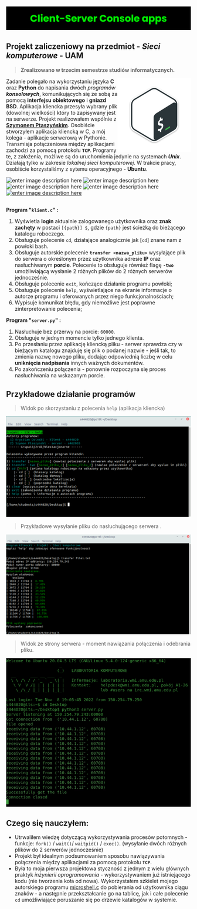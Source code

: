 
![enter image description here](https://raw.githubusercontent.com/Education-IT/Client-Server-ConsoleApps/main/images/banner.png)
## Projekt zaliczeniowy na przedmiot - *Sieci komputerowe* - **UAM**

> **Zrealizowano w trzecim semestrze studiów informatycznych.**

<img align="right" src="https://raw.githubusercontent.com/Education-IT/MicroShell/main/images/Bash.png" width="200"/>

Zadanie polegało na wykorzystaniu języka **C** oraz **Python** do napisania dwóch *programów **konsolowych***, komunikujących się ze sobą za pomocą **interfejsu obiektowego** i **gniazd BSD**. Aplikacja kliencka przesyła wybrany plik (dowolnej wielkości) który to zapisywany  jest na serwerze. Projekt realizowałem wspólnie z [**Szymonem Ptaszyńskim**](https://github.com/PTAKUU). Osobiście stworzyłem aplikacja kliencką w C, a mój kolega - aplikacje serwerową w Pythonie.  Transmisja połączeniowa między aplikacjami zachodzi za pomocą protokołu **`TCP`**. 
Programy te, z założenia, możliwe są do uruchomienia jedynie na systemach  ***Unix***. Działają tylko w zakresie *lokalnej sieci komputerowej*. W trakcie pracy, osobiście korzystaliśmy z sytemu operacyjnego - **Ubuntu**.

![enter image description here](https://img.shields.io/badge/C-A8B9CC.svg?style=for-the-badge&logo=C&logoColor=black) ![enter image description here](https://img.shields.io/badge/Python-3776AB.svg?style=for-the-badge&logo=Python&logoColor=white) ![enter image description here](https://img.shields.io/badge/GNU%20Bash-4EAA25.svg?style=for-the-badge&logo=GNU-Bash&logoColor=white)  ![enter image description here](https://img.shields.io/badge/Linux-FCC624.svg?style=for-the-badge&logo=Linux&logoColor=black)[ ![enter image description here](https://img.shields.io/badge/website-000000?style=for-the-badge&logo=About.me&logoColor=white)](https://education-it.pl/)
 ## 
**Program "`klient.c`" :**
 1)  Wyświetla **login** aktualnie zalogowanego użytkownika oraz **znak zachęty** w postaci `[{path}] $`, gdzie `{path}` jest ścieżką do bieżącego katalogu roboczego.
 2) Obsługuje polecenie `cd`, działające analogicznie jak [`cd`] znane nam z powłoki bash.
 3) Obsługuje autorskie polecenie **`transfer <nazwa_pliku>`** wysyłające plik do serwera o określonym przez użytkownika adresie **IP** oraz nasłuchiwanym **porcie**. Polecenie to obsługuje również flagę **`-two`** umożliwiającą wysłanie 2 różnych plików do 2 różnych serwerów jednocześnie. 
 5) Obsługuje polecenie `exit`, kończące działanie programu powłoki;
 6) Obsługuje polecenie `help`, wyświetlające na ekranie informacje o autorze programu i oferowanych przez niego funkcjonalnościach;
 7) Wypisuje komunikat błędu, gdy niemożliwe jest poprawne zinterpretowanie polecenia;
  
  **Program "`server.py`" :**
  1.  Nasłuchuje bez przerwy na porcie: `60000`.
  2. Obsługuje w jednym momencie tylko jednego klienta.
  3. Po przesłaniu przez aplikację kliencką pliku - serwer sprawdza czy w bieżącym katalogu znajduję się plik o podanej nazwie - jeśli tak, to zmienia nazwę nowego pliku, dodając odpowiednią liczbę w celu **uniknięcia nadpisania** innych ważnych dokumentów.
  4. Po zakończeniu połączenia - ponownie rozpoczyna się proces nasłuchiwania na wskazanym porcie.
  
  ##  Przykładowe działanie programów
 > Widok po skorzystaniu z polecenia `help`  (aplikacja kliencka)


![enter image description here](https://raw.githubusercontent.com/Education-IT/Client-Server-ConsoleApps/main/images/klient-help.PNG)
<br>

> Przykładowe wysyłanie pliku do nasłuchującego serwera .


![enter image description here](https://raw.githubusercontent.com/Education-IT/Client-Server-ConsoleApps/main/images/klient-transfer.PNG)
<br>

> Widok ze strony serwera - moment nawiązania połączenia i odebrania pliku. 

![enter image description here](https://raw.githubusercontent.com/Education-IT/Client-Server-ConsoleApps/main/images/server.PNG)

## Czego się nauczyłem:
- Utrwaliłem wiedzę dotyczącą wykorzystywania procesów potomnych - funkcje: `fork()` / `wait()`/ `waitpid()` / `exec()`. (wysyłanie dwóch różnych plików do 2 serwerów jednocześnie)
- Projekt był idealnym podsumowaniem sposobu nawiązywania połączenia między aplikacjami za pomocą protokołu **`TCP`**. 
- Była to moja pierwsza projektowa styczność z jednym z wielu głównych praktyk *inżynierii oprogramowania* - wykorzystywaniem już istniejącego kodu (nie tworzenia koła od nowa). Wykorzystałem szkielet mojego autorskiego programu [microshell.c](https://github.com/Education-IT/MicroShell) do pobierania od użytkownika ciągu znaków - a następnie przekształcanie go na tablicę, jak i całe polecenie `cd` umożliwiające poruszanie się po drzewie katalogów w systemie.
